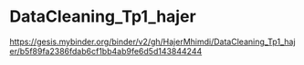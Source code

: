 # DataCleaning_Tp1_hajer
https://gesis.mybinder.org/binder/v2/gh/HajerMhimdi/DataCleaning_Tp1_hajer/b5f89fa2386fdab6cf1bb4ab9fe6d5d143844244
